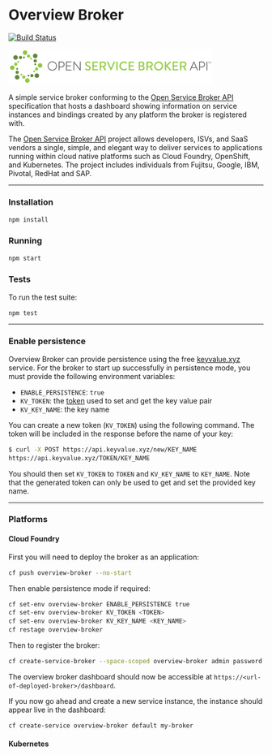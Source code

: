# Overview Broker
[![Build Status](https://travis-ci.org/mattmcneeney/overview-broker.svg?branch=master)](https://travis-ci.org/mattmcneeney/overview-broker)

![Open Service Broker API](images/openservicebrokerapi.png)

A simple service broker conforming to the [Open Service Broker API](https://github.com/openservicebrokerapi/servicebroker/) specification that hosts a dashboard showing information on service instances and bindings created by any platform the broker is registered with.

The [Open Service Broker API](https://www.openservicebrokerapi.org/) project allows developers, ISVs, and SaaS vendors a single, simple, and elegant way to deliver services to applications running within cloud native platforms such as Cloud Foundry, OpenShift, and Kubernetes. The project includes individuals from Fujitsu, Google, IBM, Pivotal, RedHat and SAP.

---

### Installation
```bash
npm install
```

### Running
```bash
npm start
```

### Tests

To run the test suite:
```bash
npm test
```

---

### Enable persistence

Overview Broker can provide persistence using the free [keyvalue.xyz](https://keyvalue.xyz/) service. For the broker to start up successfully in persistence mode, you must provide the following environment variables:
* `ENABLE_PERSISTENCE`: `true`
* `KV_TOKEN`: the [token](https://github.com/kvaas/docs/blob/master/REST%20API.md#post-newkey) used to set and get the key value pair
* `KV_KEY_NAME`: the key name

You can create a new token (`KV_TOKEN`) using the following command. The token will be included in the response before the name of your key:
```bash
$ curl -X POST https://api.keyvalue.xyz/new/KEY_NAME
https://api.keyvalue.xyz/TOKEN/KEY_NAME
```

You should then set `KV_TOKEN` to `TOKEN` and `KV_KEY_NAME` to `KEY_NAME`.
Note that the generated token can only be used to get and set the provided key name.

---

### Platforms

#### Cloud Foundry

First you will need to deploy the broker as an application:
```bash
cf push overview-broker --no-start
```

Then enable persistence mode if required:
```bash
cf set-env overview-broker ENABLE_PERSISTENCE true
cf set-env overview-broker KV_TOKEN <TOKEN>
cf set-env overview-broker KV_KEY_NAME <KEY_NAME>
cf restage overview-broker
```

Then to register the broker:
```bash
cf create-service-broker --space-scoped overview-broker admin password <url-of-deployed-broker>
```

The overview broker dashboard should now be accessible at `https://<url-of-deployed-broker>/dashboard`.

If you now go ahead and create a new service instance, the instance should appear live in the dashboard:
```bash
cf create-service overview-broker default my-broker
```

#### Kubernetes

